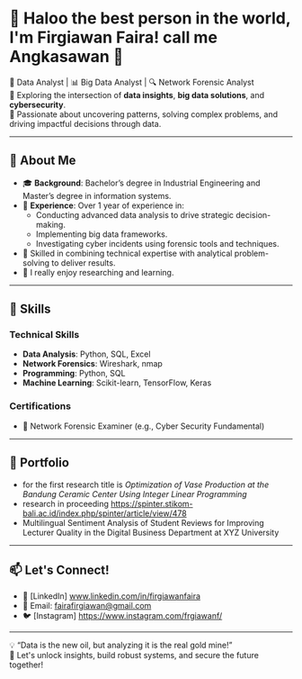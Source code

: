 # 👋 Haloo the best person in the world, I'm Firgiawan Faira! call me Angkasawan 🚀

🎯 Data Analyst | 📊 Big Data Analyst | 🔍 Network Forensic Analyst  
🔗 Exploring the intersection of **data insights**, **big data solutions**, and **cybersecurity**.  
🌟 Passionate about uncovering patterns, solving complex problems, and driving impactful decisions through data.

---

## 🚀 About Me
- 🎓 **Background**: Bachelor’s degree in Industrial Engineering and Master’s degree in information systems.
- 💼 **Experience**: Over 1 year of experience in:
  - Conducting advanced data analysis to drive strategic decision-making.
  - Implementing big data frameworks.
  - Investigating cyber incidents using forensic tools and techniques.
- 🌟 Skilled in combining technical expertise with analytical problem-solving to deliver results.
- 🥰 I really enjoy researching and learning.

---

## 🔧 Skills
### **Technical Skills**
- **Data Analysis**: Python, SQL, Excel
- **Network Forensics**: Wireshark, nmap
- **Programming**: Python, SQL
- **Machine Learning**: Scikit-learn, TensorFlow, Keras

### **Certifications**
- 📜 Network Forensic Examiner (e.g., Cyber Security Fundamental)

---

## 📂 Portfolio
- for the first research title is *Optimization of Vase Production at the Bandung Ceramic Center Using Integer Linear Programming*
- research in proceeding https://spinter.stikom-bali.ac.id/index.php/spinter/article/view/478
- Multilingual Sentiment Analysis of Student Reviews for Improving Lecturer Quality in the Digital Business Department at XYZ University


---

## 📫 Let's Connect!
- 📝 [LinkedIn] www.linkedin.com/in/firgiawanfaira
- 📧 Email: fairafirgiawan@gmail.com
- 🐦 [Instagram] https://www.instagram.com/frgiawanf/

---

💡 “Data is the new oil, but analyzing it is the real gold mine!”  
🚀 Let's unlock insights, build robust systems, and secure the future together!
